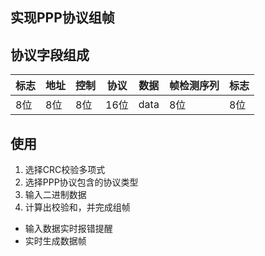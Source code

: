 ## 实现PPP协议组帧
## 协议字段组成
| 标志 | 地址 | 控制| 协议 | 数据 | 帧检测序列 | 标志 |
| --- | ---- | -- | ---- | --- | -------- | --- |
| 8位  |  8位 | 8位 | 16位 | data | 8位     | 8位 |

## 使用
1. 选择CRC校验多项式
2. 选择PPP协议包含的协议类型
3. 输入二进制数据
4. 计算出校验和，并完成组帧


- 输入数据实时报错提醒
- 实时生成数据帧